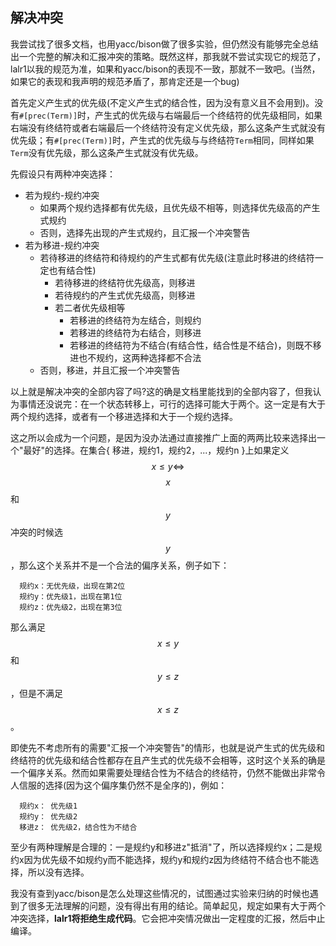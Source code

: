 ## 解决冲突

我尝试找了很多文档，也用yacc/bison做了很多实验，但仍然没有能够完全总结出一个完整的解决和汇报冲突的策略。既然这样，那我就不尝试实现它的规范了，lalr1以我的规范为准，如果和yacc/bison的表现不一致，那就不一致吧。(当然，如果它的表现和我声明的规范矛盾了，那肯定还是一个bug)

首先定义产生式的优先级(不定义产生式的结合性，因为没有意义且不会用到)。没有`#[prec(Term)]`时，产生式的优先级与右端最后一个终结符的优先级相同，如果右端没有终结符或者右端最后一个终结符没有定义优先级，那么这条产生式就没有优先级；有`#[prec(Term)]`时，产生式的优先级与与终结符`Term`相同，同样如果`Term`没有优先级，那么这条产生式就没有优先级。

先假设只有两种冲突选择：

- 若为规约-规约冲突
  - 如果两个规约选择都有优先级，且优先级不相等，则选择优先级高的产生式规约
  - 否则，选择先出现的产生式规约，且汇报一个冲突警告
- 若为移进-规约冲突
  - 若待移进的终结符和待规约的产生式都有优先级(注意此时移进的终结符一定也有结合性)
    - 若待移进的终结符优先级高，则移进
    - 若待规约的产生式优先级高，则移进
    - 若二者优先级相等
      - 若移进的终结符为左结合，则规约
      - 若移进的终结符为右结合，则移进
      - 若移进的终结符为不结合(有结合性，结合性是不结合)，则既不移进也不规约，这两种选择都不合法
  - 否则，移进，并且汇报一个冲突警告

以上就是解决冲突的全部内容了吗?这的确是文档里能找到的全部内容了，但我认为事情还没说完：在一个状态转移上，可行的选择可能大于两个。这一定是有大于两个规约选择，或者有一个移进选择和大于一个规约选择。

这之所以会成为一个问题，是因为没办法通过直接推广上面的两两比较来选择出一个"最好"的选择。在集合{ 移进，规约1，规约2，...，规约n }上如果定义$$x \le y \Leftrightarrow$$ $$x$$和$$y$$冲突的时候选$$y$$，那么这个关系并不是一个合法的偏序关系，例子如下：

```
  规约x：无优先级，出现在第2位
  规约y：优先级1，出现在第1位
  规约z：优先级2，出现在第3位
```

那么满足$$x \le y$$和$$y \le z$$，但是不满足$$x \le z$$。

即使先不考虑所有的需要"汇报一个冲突警告"的情形，也就是说产生式的优先级和终结符的优先级和结合性都存在且产生式的优先级不会相等，这时这个关系的确是一个偏序关系。然而如果需要处理结合性为不结合的终结符，仍然不能做出非常令人信服的选择(因为这个偏序集仍然不是全序的)，例如：

```
  规约x： 优先级1
  规约y： 优先级2
  移进z： 优先级2，结合性为不结合
```

至少有两种理解是合理的：一是规约y和移进z"抵消"了，所以选择规约x；二是规约x因为优先级不如规约y而不能选择，规约y和规约z因为终结符不结合也不能选择，所以没有选择。

我没有查到yacc/bison是怎么处理这些情况的，试图通过实验来归纳的时候也遇到了很多无法理解的问题，没有得出有用的结论。简单起见，规定如果有大于两个冲突选择，**lalr1将拒绝生成代码**。它会把冲突情况做出一定程度的汇报，然后中止编译。
